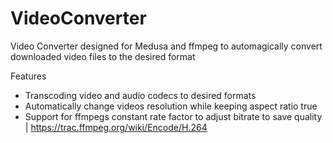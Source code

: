 # VideoConverter

Video Converter designed for Medusa and ffmpeg to automagically convert downloaded video files to the desired format

Features
 - Transcoding video and audio codecs to desired formats
 - Automatically change videos resolution while keeping aspect ratio true
 - Support for ffmpegs constant rate factor to adjust bitrate to save quality | https://trac.ffmpeg.org/wiki/Encode/H.264
 
